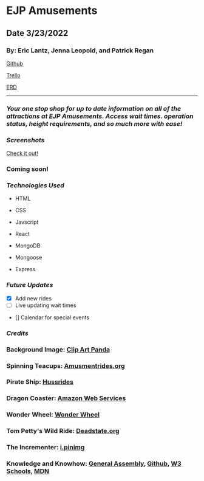 # EJP Amusements

## Date 3/23/2022

### By: Eric Lantz, Jenna Leopold, and Patrick Regan


[Github](https://github.com/pregan23/EJP_Amusements)

[Trello](https://trello.com/b/mbNYhFNh/theme-park)

[ERD](https://app.diagrams.net/?sketch=1#G1za9An_pi-eQSMQUkMuqYVYNRQlWbBnDR)



---

### **_Your one stop shop for up to date information on all of the attractions at EJP Amusements.  Access wait times. operation status, height requirements, and so much more with ease!_**

### **_Screenshots_**

[Check it out!](https://imgur.com/a/0t7o4n7)



### Coming soon!


### **_Technologies Used_**

- HTML

- CSS

- Javscript

- React

- MongoDB

- Mongoose

- Express



### **_Future Updates_**

- [x] Add new rides
- [ ] Live updating wait times
- [] Calendar for special events

<!-- - [x] ~~Strikethrough~~ Items Also -->

### **_Credits_**

### **Background Image**: [Clip Art Panda](http://images.clipartpanda.com/theme-clipart-ThemePark.svg)

### **Spinning Teacups**: [Amusmentrides.org](https://amusementrides.org/wp-content/uploads/2016/06/All-You-Need-To-Know-About-Taking-Your-Children-On-The-Tea-Cup-Ride.jpg)

### **Pirate Ship**: [Hussrides](https://www.hussrides.com/sites/default/files/gallery/pirate-ship-g9.jpg)

### **Dragon Coaster**: [Amazon Web Services](https://s3.amazonaws.com/project-images-2018/_AUTOx1084_fit_center-center/Dragon_Roller_Coaster_02.jpg)

### **Wonder Wheel**: [Wonder Wheel](https://3.bp.blogspot.com/-Lv3QaHbnTSk/Tzqaj_RiJBI/AAAAAAAADic/MSFXAqioJr8/s1600/100_4559.JPG)

### **Tom Petty's Wild Ride**: [Deadstate.org](https://deadstate.org/wp-content/uploads/2014/04/Screen-Shot-2014-04-11-at-12.57.51-PM.png)

### **The Incrementer**: [i.pinimg](https://i.pinimg.com/originals/32/12/8a/32128ab6b94c911684213e904a42e206.jpg)



### **Knowledge and Knowhow**: [General Assembly](https://generalassemb.ly/), [Github](https://github.com/), [W3 Schools](https://www.w3schools.com/), [MDN](https://developer.mozilla.org/en-US/)
